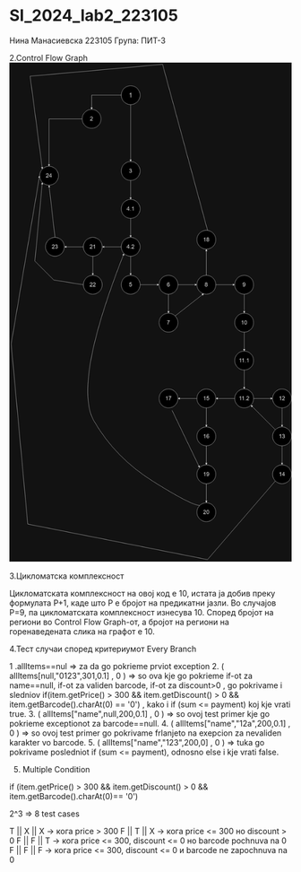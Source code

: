 # SI_2024_lab2_223105
Нина Манасиевска 223105
Група: ПИТ-3

2.Control Flow Graph
![finalv2](https://github.com/ninamanas/SI_2024_lab2_223105/blob/master/CFG.drawio.png)

3.Цикломатска комплексност

Цикломатската комплексност на овој код е 10, истата ја добив преку формулата P+1, каде што P е бројот на предикатни јазли. Во случајoв P=9, па цикломатската комплексност изнесува 10.
Според бројот на региони во Control Flow Graph-от, а бројот на региони на горенаведената слика на графот е 10.

4.Тест случаи според критериумот Every Branch

1 .allItems==nul  => za da go pokrieme prviot exception
2. ( allItems[null,"0123",301,0.1] , 0 )  => so ova kje go pokrieme if-ot za name==null, if-ot za validen barcode, if-ot za discount>0 ,  go pokrivame i sledniov 
  if(item.getPrice() > 300 && item.getDiscount() > 0 && item.getBarcode().charAt(0) == '0') , kako i  if (sum <= payment) koj kje vrati true.
3. ( allItems["name",null,200,0.1] , 0 ) => so ovoj test primer kje go pokrieme exceptionot za barcode==null.
4. ( allItems["name","12a",200,0.1] , 0 ) => so ovoj test primer go pokrivame frlanjeto na exepcion za nevaliden karakter vo barcode.
5. ( allItems["name","123",200,0] , 0 )  => tuka go pokrivame posledniot  if (sum <= payment), odnosno else i kje vrati false.


5. Multiple Condition

if (item.getPrice() > 300 && item.getDiscount() > 0 && item.getBarcode().charAt(0)== '0')

2^3 => 8 test cases
   
T || X || X -> кога price > 300
F || T || X -> кога price <= 300 но discount > 0
F || F || T -> кога price <= 300, discount <= 0 но barcode pochnuva na 0 
F || F || F -> кога price <= 300, discount <= 0 и barcode ne zapochnuva na 0


